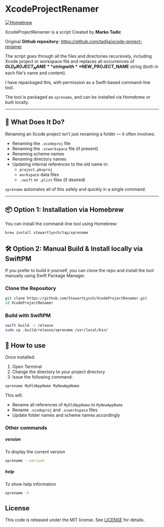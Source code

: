 # XcodeProjectRenamer

[![Homebrew](https://img.shields.io/badge/install%20with-homebrew-29aadb.svg?logo=homebrew)](https://github.com/StewartLynch/homebrew-tap/blob/main/Formula/xprename.rb)

 XcodeProjectRenamer is a script Created by **Marko Tadic**

Original **Github repository**: https://github.com/tadija/xcode-project-renamer

The script goes through all the files and directories recursively, including Xcode project or workspace file and replaces all occurrences of **$OLD_PROJECT_NAME** string with **$NEW_PROJECT_NAME** string (both in each file's name and content).

I have repackaged this, with permission as a  Swift-based command-line tool.

The tool is packaged as `xprename`, and can be installed via Homebrew or built locally.

---

## 🚀 What Does It Do?

Renaming an Xcode project isn't just renaming a folder — it often involves:

- Renaming the `.xcodeproj` file  
- Renaming the `.xcworkspace` file (if present)  
- Renaming scheme names  
- Renaming directory names  
- Updating internal references to the old name in:
  - `project.pbxproj`
  - `workspace` data files
  - `.swift` or `.plist` files (if desired)

`xprename` automates all of this safely and quickly in a single command.

---

## 📦 Option 1: Installation via Homebrew

You can install the command-line tool using Homebrew:

```bash
brew install stewartlynch/tap/xprename
```

## 🛠 Option 2: Manual Build & Install locally via SwiftPM

If you prefer to build it yourself, you can clone the repo and install the tool manually using Swift Package Manager.

### Clone the Repository

```bash
git clone https://github.com/StewartLynch/XcodeProjectRenamer.git
cd XcodeProjectRenamer
```

### Build with SwiftPM

```bash
swift build -c release
sudo cp .build/release/xprename /usr/local/bin/
```

## 🧪 How to use
Once installed:
1. Open Terminal
2. Change the directory to your project directory
3. Issue the following command:
```bash
xprename MyOldAppName MyNewAppName
```

This will:
- Rename all references of `MyOldAppName` to `MyNewAppName`
- Rename `.xcodeproj` and `.xcworkspace` files
- Update folder names and scheme names accordingly

### Other commands

##### version

To display the current version

```bash
xprename --version
```

##### help

To show help information

```bash
xprename -h
```

## License

This code is released under the MIT license. See [LICENSE](LICENSE) for details.

